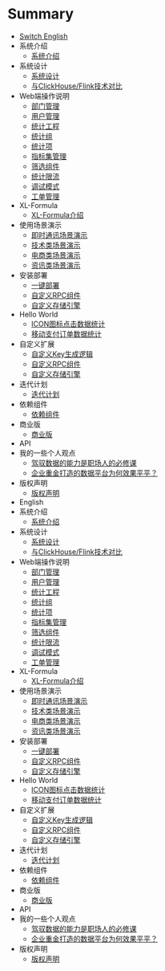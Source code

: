 # Summary

*  [Switch English](http://43.128.112.109:4000/en/)
*  系统介绍
    * [系统介绍](项目介绍/系统介绍.md)
*  系统设计
    * [系统设计](architecture/01.md)
    * [与ClickHouse/Flink技术对比](architecture/02.md)
*  Web端操作说明
    * [部门管理](Web端操作说明/部门管理.md)
    * [用户管理](Web端操作说明/用户管理.md)
    * [统计工程](Web端操作说明/统计工程.md)
    * [统计组](Web端操作说明/统计组管理.md)
    * [统计项](Web端操作说明/统计项管理.md)
    * [指标集管理](Web端操作说明/指标集管理.md)    
    * [筛选组件](Web端操作说明/筛选组件.md)
    * [统计限流](Web端操作说明/统计限流.md)
    * [调试模式](Web端操作说明/调试模式.md)
    * [工单管理](Web端操作说明/工单管理.md)
*  XL-Formula
    * [XL-Formula介绍](XL-Formula/01.md)
*  使用场景演示
    * [即时通讯场景演示](scene/01.md)
    * [技术类场景演示](scene/02.md)
    * [电商类场景演示](scene/03.md)
    * [资讯类场景演示](scene/04.md)
*  安装部署
    * [一键部署](deploy/01.md)
    * [自定义RPC组件](deploy/02.md)
    * [自定义存储引擎](deploy/03.md)
*  Hello World
    * [ICON图标点击数据统计](HelloWorld/01.md)
    * [移动支付订单数据统计](HelloWorld/02.md)
*  自定义扩展
    * [自定义Key生成逻辑](extend/01.md)
    * [自定义RPC组件](extend/02.md)
    * [自定义存储引擎](extend/03.md)
*  迭代计划
    * [迭代计划](迭代计划/迭代计划.md)  
*  依赖组件
    * [依赖组件](依赖组件/依赖组件.md)
*  商业版
   * [商业版](商业版/商业版.md)
*  API 
*  我的一些个人观点
   * [驾驭数据的能力是职场人的必修课](opinion/01.md)   
   * [企业重金打造的数据平台为何效果平平？](opinion/02.md)
*  版权声明
    * [版权声明](copyright/01.md)
*  English
*  系统介绍
   * [系统介绍](项目介绍/系统介绍.md)
*  系统设计
   * [系统设计](architecture/01.md)
   * [与ClickHouse/Flink技术对比](architecture/02.md)
*  Web端操作说明
   * [部门管理](Web端操作说明/部门管理.md)
   * [用户管理](Web端操作说明/用户管理.md)
   * [统计工程](Web端操作说明/统计工程.md)
   * [统计组](Web端操作说明/统计组管理.md)
   * [统计项](Web端操作说明/统计项管理.md)
   * [指标集管理](Web端操作说明/指标集管理.md)
   * [筛选组件](Web端操作说明/筛选组件.md)
   * [统计限流](Web端操作说明/统计限流.md)
   * [调试模式](Web端操作说明/调试模式.md)
   * [工单管理](Web端操作说明/工单管理.md)
*  XL-Formula
   * [XL-Formula介绍](XL-Formula/01.md)
*  使用场景演示
   * [即时通讯场景演示](scene/01.md)
   * [技术类场景演示](scene/02.md)
   * [电商类场景演示](scene/03.md)
   * [资讯类场景演示](scene/04.md)
*  安装部署
   * [一键部署](deploy/01.md)
   * [自定义RPC组件](deploy/02.md)
   * [自定义存储引擎](deploy/03.md)
*  Hello World
   * [ICON图标点击数据统计](HelloWorld/01.md)
   * [移动支付订单数据统计](HelloWorld/02.md)
*  自定义扩展
   * [自定义Key生成逻辑](extend/01.md)
   * [自定义RPC组件](extend/02.md)
   * [自定义存储引擎](extend/03.md)
*  迭代计划
   * [迭代计划](迭代计划/迭代计划.md)
*  依赖组件
   * [依赖组件](依赖组件/依赖组件.md)
*  商业版
   * [商业版](商业版/商业版.md)
*  API
*  我的一些个人观点
   * [驾驭数据的能力是职场人的必修课](opinion/01.md)
   * [企业重金打造的数据平台为何效果平平？](opinion/02.md)
*  版权声明
   * [版权声明](copyright/01.md)
   